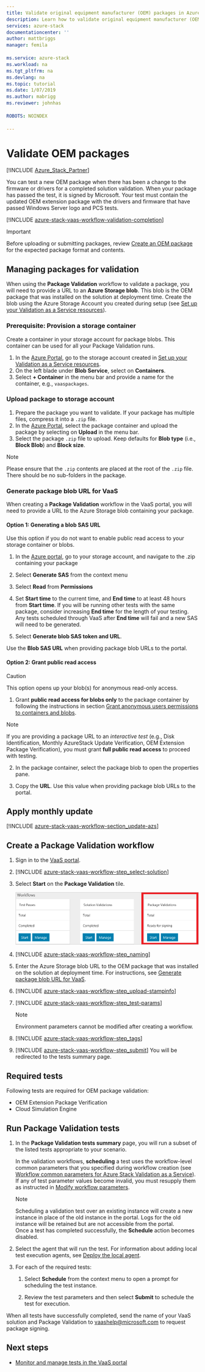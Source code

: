 ```yaml
---
title: Validate original equipment manufacturer (OEM) packages in Azure Stack Validation as a Service | Microsoft Docs
description: Learn how to validate original equipment manufacturer (OEM) packages with Validation as a Service.
services: azure-stack
documentationcenter: ''
author: mattbriggs
manager: femila

ms.service: azure-stack
ms.workload: na
ms.tgt_pltfrm: na
ms.devlang: na
ms.topic: tutorial
ms.date: 1/07/2019
ms.author: mabrigg
ms.reviewer: johnhas

ROBOTS: NOINDEX

---
```


# Validate OEM packages

[!INCLUDE [Azure_Stack_Partner](./includes/azure-stack-partner-appliesto.md)]

You can test a new OEM package when there has been a change to the firmware or drivers for a completed solution validation. When your package has passed the test, it is signed by Microsoft. Your test must contain the updated OEM extension package with the drivers and firmware that have passed Windows Server logo and PCS tests.

[!INCLUDE [azure-stack-vaas-workflow-validation-completion](includes/azure-stack-vaas-workflow-validation-completion.md)]

> [!IMPORTANT]
> Before uploading or submitting packages, review [Create an OEM package](azure-stack-vaas-create-oem-package.md) for the expected package format and contents.

## Managing packages for validation

When using the **Package Validation** workflow to validate a package, you will need to provide a URL to an **Azure Storage blob**. This blob is the OEM package that was installed on the solution at deployment time. Create the blob using the Azure Storage Account you created during setup (see [Set up your Validation as a Service resources](azure-stack-vaas-set-up-resources.md)).

### Prerequisite: Provision a storage container

Create a container in your storage account for package blobs. This container can be used for all your Package Validation runs.

1. In the [Azure Portal](https://portal.azure.com), go to the storage account created in [Set up your Validation as a Service resources](azure-stack-vaas-set-up-resources.md).
2. On the left blade under **Blob Service**, select on **Containers**.
3. Select **+ Container** in the menu bar and provide a name for the container, e.g., `vaaspackages`.

### Upload package to storage account

1. Prepare the package you want to validate. If your package has multiple files, compress it into a `.zip` file.
2. In the [Azure Portal](https://portal.azure.com), select the package container and upload the package by selecting on **Upload** in the menu bar.
3. Select the package `.zip` file to upload. Keep defaults for **Blob type** (i.e., **Block Blob**) and **Block size**.

> [!NOTE]
> Please ensure that the `.zip` contents are placed at the root of the `.zip` file. There should be no sub-folders in the package.

### Generate package blob URL for VaaS

When creating a **Package Validation** workflow in the VaaS portal, you will need to provide a URL to the Azure Storage blob containing your package.

#### Option 1: Generating a blob SAS URL

Use this option if you do not want to enable public read access to your storage container or blobs.

1. In the [Azure portal](https://portal.azure.com/), go to your storage account, and navigate to the .zip containing your package

2. Select **Generate SAS** from the context menu

3. Select **Read** from **Permissions**

4. Set **Start time** to the current time, and **End time** to at least 48 hours from **Start time**. If you will be running other tests with the same package, consider increasing **End time** for the length of your testing. Any tests scheduled through VaaS after **End time** will fail and a new SAS will need to be generated.

5. Select **Generate blob SAS token and URL**.

Use the **Blob SAS URL** when providing package blob URLs to the portal.

#### Option 2: Grant public read access

> [!CAUTION]
> This option opens up your blob(s) for anonymous read-only access.

1. Grant **public read access for blobs only** to the package container by following the instructions in section [Grant anonymous users permissions to containers and blobs](https://docs.microsoft.com/azure/storage/storage-manage-access-to-resources#grant-anonymous-users-permissions-to-containers-and-blobs).

> [!NOTE]
> If you are providing a package URL to an *interactive test* (e.g., Disk Identification, Monthly AzureStack Update Verification, OEM Extension Package Verification), you must grant **full public read access** to proceed with testing.

2. In the package container, select the package blob to open the properties pane.

3. Copy the **URL**. Use this value when providing package blob URLs to the portal.

## Apply monthly update

[!INCLUDE [azure-stack-vaas-workflow-section_update-azs](includes/azure-stack-vaas-workflow-section_update-azs.md)]

## Create a Package Validation workflow

1. Sign in to the [VaaS portal](https://azurestackvalidation.com).

2. [!INCLUDE [azure-stack-vaas-workflow-step_select-solution](includes/azure-stack-vaas-workflow-step_select-solution.md)]

3. Select **Start** on the **Package Validation** tile.

    ![Package validations workflow tile](media/tile_validation-package.png)

4. [!INCLUDE [azure-stack-vaas-workflow-step_naming](includes/azure-stack-vaas-workflow-step_naming.md)]

5. Enter the Azure Storage blob URL to the OEM package that was installed on the solution at deployment time. For instructions, see [Generate package blob URL for VaaS](#generate-package-blob-url-for-vaas).

6. [!INCLUDE [azure-stack-vaas-workflow-step_upload-stampinfo](includes/azure-stack-vaas-workflow-step_upload-stampinfo.md)]

7. [!INCLUDE [azure-stack-vaas-workflow-step_test-params](includes/azure-stack-vaas-workflow-step_test-params.md)]

    > [!NOTE]
    > Environment parameters cannot be modified after creating a workflow.

8. [!INCLUDE [azure-stack-vaas-workflow-step_tags](includes/azure-stack-vaas-workflow-step_tags.md)]

9. [!INCLUDE [azure-stack-vaas-workflow-step_submit](includes/azure-stack-vaas-workflow-step_submit.md)]
    You will be redirected to the tests summary page.

## Required tests

Following tests are required for OEM package validation:

- OEM Extension Package Verification
- Cloud Simulation Engine

## Run Package Validation tests

1. In the **Package Validation tests summary** page, you will run a subset of the listed tests appropriate to your scenario.

    In the validation workflows, **scheduling** a test uses the workflow-level common parameters that you specified during workflow creation (see [Workflow common parameters for Azure Stack Validation as a Service](azure-stack-vaas-parameters.md)). If any of test parameter values become invalid, you must resupply them as instructed in [Modify workflow parameters](azure-stack-vaas-monitor-test.md#change-workflow-parameters).

    > [!NOTE]
    > Scheduling a validation test over an existing instance will create a new instance in place of the old instance in the portal. Logs for the old instance will be retained but are not accessible from the portal.  
    Once a test has completed successfully, the **Schedule** action becomes disabled.

2. Select the agent that will run the test. For information about adding local test execution agents, see [Deploy the local agent](azure-stack-vaas-local-agent.md).

3. For each of the required tests:

    1. Select **Schedule** from the context menu to open a prompt for scheduling the test instance.

    1. Review the test parameters and then select **Submit** to schedule the test for execution.

When all tests have successfully completed, send the name of your VaaS solution and Package Validation to [vaashelp@microsoft.com](mailto:vaashelp@microsoft.com) to request package signing.

## Next steps

- [Monitor and manage tests in the VaaS portal](azure-stack-vaas-monitor-test.md)